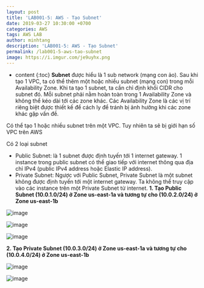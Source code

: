 ```yaml
---
layout: post
title: 'LAB001-5: AWS - Tạo Subnet'
date: 2019-03-27 10:30:00 +0700
categories: AWS
tags: AWS LAB
author: minhtang
description: 'LAB001-5: AWS - Tạo Subnet'
permalink: /lab001-5-aws-tao-subnet
image: https://i.imgur.com/je9uyhx.png
---
```


* content
{:toc}
**Subnet** được hiểu là 1 sub network (mạng con ảo). Sau khi tạo 1 VPC, ta có thể thêm một hoặc nhiều subnet (mạng con) trong mỗi Availability Zone. Khi ta tạo 1 subnet, ta cần chỉ định khối CIDR cho subnet đó. Mỗi subnet phải nằm hoàn toàn trong 1 Availability Zone và không thể kéo dài tới các zone khác. Các Availability Zone là các vị trí riêng biệt được thiết kế để cách ly để tránh bị ảnh hưởng khi các zone khác gặp vấn đề.

Có thể tạo 1 hoặc nhiều subnet trên một VPC. Tuy nhiên ta sẽ bị giới hạn số VPC trên AWS




Có 2 loại subnet
- Public Subnet: là 1 subnet được định tuyến tới 1 internet gateway. 1 instance trong public subnet có thể giao tiếp với internet thông qua địa chỉ IPv4 (public IPv4 address hoặc Elastic IP address).
- Private Subnet: Ngược với Public Subnet, Private Subnet là một subnet không được định tuyến tới một internet gateway. Ta không thể truy cập vào các instance trên một Private Subnet từ internet.
**1. Tạo Public Subnet (10.0.1.0/24) ở Zone us-east-1a và tương tự cho (10.0.2.0/24) ở Zone us-east-1b**

![image](https://user-images.githubusercontent.com/27756008/54731626-ebe5fb80-4bc1-11e9-88d2-73e69d5ad0b5.png)

![image](https://user-images.githubusercontent.com/27756008/54731704-5c8d1800-4bc2-11e9-8f42-cf576f69f310.png)

![image](https://user-images.githubusercontent.com/27756008/54731887-5d727980-4bc3-11e9-840a-455126bcfc0c.png)

**2. Tạo Private Subnet (10.0.3.0/24) ở Zone us-east-1a và tương tự cho (10.0.4.0/24) ở Zone us-east-1b**

![image](https://user-images.githubusercontent.com/27756008/54731912-7418d080-4bc3-11e9-9154-132d25ef44e3.png)

![image](https://user-images.githubusercontent.com/27756008/54731920-872ba080-4bc3-11e9-9641-6ed7d1f1c539.png)
